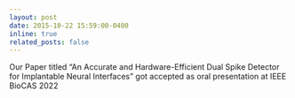 ```yaml
---
layout: post
date: 2015-10-22 15:59:00-0400
inline: true
related_posts: false
---
```


Our Paper titled “An Accurate and Hardware-Efficient Dual Spike Detector for Implantable Neural Interfaces” got accepted as oral presentation at IEEE BioCAS 2022
